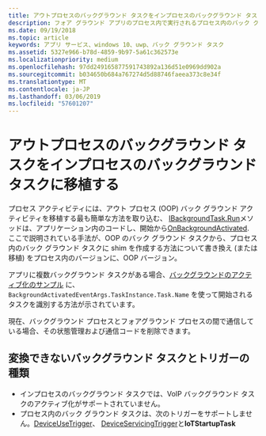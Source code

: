 ```yaml
---
title: アウトプロセスのバックグラウンド タスクをインプロセスのバックグラウンド タスクに移植する
description: フォア グラウンド アプリのプロセス内で実行されるプロセス内のバック グラウンド タスクに、プロセス外のバック グラウンド タスクを移植します。
ms.date: 09/19/2018
ms.topic: article
keywords: アプリ サービス、windows 10、uwp、バック グラウンド タスク
ms.assetid: 5327e966-b78d-4859-9b97-5a61c362573e
ms.localizationpriority: medium
ms.openlocfilehash: 97dd249165877591743892a136d51e0969dd902a
ms.sourcegitcommit: b034650b684a767274d5d88746faeea373c8e34f
ms.translationtype: MT
ms.contentlocale: ja-JP
ms.lasthandoff: 03/06/2019
ms.locfileid: "57601207"
---
```

# <a name="port-an-out-of-process-background-task-to-an-in-process-background-task"></a>アウトプロセスのバックグラウンド タスクをインプロセスのバックグラウンド タスクに移植する

プロセス アクティビティには、アウト プロセス (OOP) バック グラウンド アクティビティを移植する最も簡単な方法を取り込む、 [IBackgroundTask.Run](https://msdn.microsoft.com/library/windows/apps/windows.applicationmodel.background.ibackgroundtask.run.aspx?f=255&MSPPError=-2147217396)メソッドは、アプリケーション内のコードし、開始から[OnBackgroundActivated](/uwp/api/windows.ui.xaml.application.onbackgroundactivated). ここで説明されている手法が、OOP のバック グラウンド タスクから、プロセス内のバック グラウンド タスクに shim を作成する方法について書き換え (または移植) をプロセス内のバージョンに、OOP バージョン。

アプリに複数バックグラウンド タスクがある場合、[バックグラウンドのアクティブ化のサンプル](https://github.com/Microsoft/Windows-universal-samples/tree/dev/Samples/BackgroundActivation) に、`BackgroundActivatedEventArgs.TaskInstance.Task.Name` を使って開始されるタスクを識別する方法が示されています。

現在、バックグラウンド プロセスとフォアグラウンド プロセスの間で通信している場合、その状態管理および通信コードを削除できます。

## <a name="background-tasks-and-trigger-types-that-cannot-be-converted"></a>変換できないバックグラウンド タスクとトリガーの種類

* インプロセスのバックグラウンド タスクでは、VoIP バックグラウンド タスクのアクティブ化がサポートされていません。
* プロセス内のバック グラウンド タスクは、次のトリガーをサポートしません。[DeviceUseTrigger](https://msdn.microsoft.com/library/windows/apps/windows.applicationmodel.background.deviceusetrigger.aspx?f=255&MSPPError=-2147217396)、 [DeviceServicingTrigger](https://msdn.microsoft.com/library/windows/apps/windows.applicationmodel.background.deviceservicingtrigger.aspx)と**IoTStartupTask**
